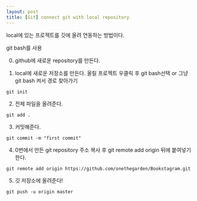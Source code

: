 ```yaml
---
layout: post
title: [Git] connect git with local repository
---
```


 local에 있는 프로젝트를 깃에 올려 연동하는 방법이다.

 git bash를 사용

0. github에 새로운 repository를 만든다.

1. local에 새로운 저장소를 만든다.
 올릴 프로젝트 우클릭 후 git bash선택
 or 그냥 git bash 켜서 경로 찾아가기

```
git init
```

2. 전체 파일을 올려준다.
```
git add .
```


3. 커밋해준다.
```
git commit -m "first commit"
```

4. 0번에서 만든 git repository 주소 복사 후 
git remote add origin 뒤에 붙여넣기 한다.
```
git remote add origin https://github.com/onethegarden/Bookstagram.git
```

5. 깃 저장소에 올려준다!
```
git push -u origin master
```